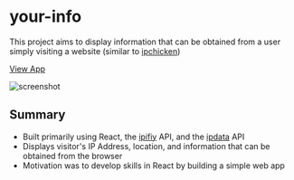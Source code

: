 # your-info
This project aims to display information that can be obtained from a user simply visiting a website (similar to [ipchicken](https://www.ipchicken.com/))

[View App](https://toptester1.github.io/user-info/)

![screenshot](https://github.com/toptester1/user-info/blob/master/public/images/screenshot.png)

## Summary

* Built primarily using React, the [ipifiy](https://www.ipify.org/) API, and the [ipdata](https://ipdata.co/) API
* Displays visitor's IP Address, location, and information that can be obtained from the browser
* Motivation was to develop skills in React by building a simple web app